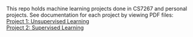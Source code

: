 This repo holds machine learning projects done in CS7267 and personal projects. See documentation for each project by viewing PDF files:<br>
[Project 1: Unsupervised Learning](Project1-UnsupervisedLearning/Project%201%20-%20%20Unsupervised%20Learning%20Report%20Michael%20Rizig.pdf)
<br>
[Project 2: Supervised Learning](Project2-SupervisedLearning/Project%202%20-%20Supervised%20Learning%20Michael%20Rizig.pdf)
